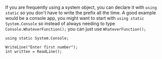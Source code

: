 If you are frequently using a system object, you can declare it with `using static` so you don't have to write the prefix all the time.  A good example would be a console app, you might want to start with `using static System.Console` so instead of always needing to type `Console.WhateverFunction();` you can just use `WhateverFunction();`

```
using static System.Console;

WriteLine("Enter first number");
int written = ReadLine();
```